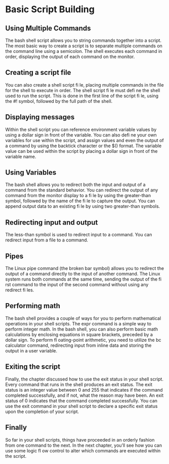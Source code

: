 # Basic Script Building

## Using Multiple Commands
The bash shell script allows you to string commands together into a script. The most basic way to create a script is to separate multiple commands on the command line using a semicolon. The shell executes each command in order, displaying the output of each command on the monitor.

## Creating a script file
You can also create a shell script fi le, placing multiple commands in the file for the shell to execute in order. The shell script fi le must defi ne the shell used to run the script. This is done in the first line of the script fi le, using the #! symbol, followed by the full path of the shell.

## Displaying messages
Within the shell script you can reference environment variable values by using a dollar sign in front of the variable. You can also defi ne your own variables for use within the script, and assign values and even the output of a command by using the backtick character or the $() format. The variable value can be used within the script by placing a dollar sign in front of the variable name.

## Using Variables
The bash shell allows you to redirect both the input and output of a command from the standard behavior. You can redirect the output of any command from the monitor display to a fi le by using the greater-than symbol, followed by the name of the fi le to capture the output. You can append output data to an existing fi le by using two greater-than symbols. 

## Redirecting input and output
The less-than symbol is used to redirect input to a command. You can redirect input from a file to a command.

## Pipes
The Linux pipe command (the broken bar symbol) allows you to redirect the output of a command directly to the input of another command. The Linux system runs both commands at the same time, sending the output of the fi rst command to the input of the second command without using any redirect fi les.

## Performing math
The bash shell provides a couple of ways for you to perform mathematical operations in your shell scripts. The expr command is a simple way to perform integer math. In the bash shell, you can also perform basic math calculations by enclosing equations in square brackets, preceded by a dollar sign. To perform fl oating-point arithmetic, you need to utilize the bc calculator command, redirecting input from inline data and storing the output in a user variable.

## Exiting the script
Finally, the chapter discussed how to use the exit status in your shell script. Every command that runs in the shell produces an exit status. The exit status is an integer value between 0 and 255 that indicates if the command completed successfully, and if not, what the reason may have been. An exit status of 0 indicates that the command completed successfully. You can use the exit  command in your shell script to declare a specific exit status upon the completion of your script.

## Finally
So far in your shell scripts, things have proceeded in an orderly fashion from one command to the next. In the next chapter, you’ll see how you can use some logic fl ow control to alter which commands are executed within the script.